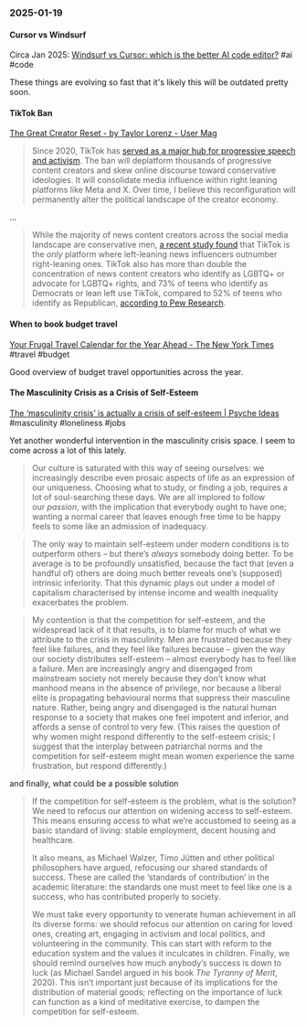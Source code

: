 ### 2025-01-19
#### Cursor vs Windsurf
Circa Jan 2025: [Windsurf vs Cursor: which is the better AI code editor?](https://www.builder.io/blog/windsurf-vs-cursor) #ai #code 

These things are evolving so fast that it's likely this will be outdated pretty soon.

#### TikTok Ban
[The Great Creator Reset - by Taylor Lorenz - User Mag](https://www.usermag.co/p/the-great-creator-reset)

> Since 2020, TikTok has [served as a major hub for progressive speech and activism](https://archive.ph/5IHAw#selection-1553.182-1561.161). The ban will deplatform thousands of progressive content creators and skew online discourse toward conservative ideologies. It will consolidate media influence within right leaning platforms like Meta and X. Over time, I believe this reconfiguration will permanently alter the political landscape of the creator economy.

…

> While the majority of news content creators across the social media landscape are conservative men, [a recent study found](https://www.usermag.co/p/the-majority-of-news-influencers) that TikTok is the _only_ platform where left-leaning news influencers outnumber right-leaning ones. TikTok also has more than double the concentration of news content creators who identify as LGBTQ+ or advocate for LGBTQ+ rights, and 73% of teens who identify as Democrats or lean left use TikTok, compared to 52% of teens who identify as Republican, [according to Pew Research](https://www.pewresearch.org/internet/2024/12/12/teens-social-media-and-technology-2024/?utm_source=chatgpt.com).

#### When to book budget travel
[Your Frugal Travel Calendar for the Year Ahead - The New York Times](https://www.nytimes.com/2025/01/13/travel/when-to-book-budget-travel.html) #travel #budget

Good overview of budget travel opportunities across the year. 

#### The Masculinity Crisis as a Crisis of Self-Esteem
[The ‘masculinity crisis’ is actually a crisis of self-esteem \| Psyche Ideas](https://psyche.co/ideas/the-masculinity-crisis-is-actually-a-crisis-of-self-esteem) #masculinity #loneliness #jobs 

Yet another wonderful intervention in the masculinity crisis space. I seem to come across a lot of this lately.

> Our culture is saturated with this way of seeing ourselves: we increasingly describe even prosaic aspects of life as an expression of our uniqueness. Choosing what to study, or finding a job, requires a lot of soul-searching these days. We are all implored to follow our _passion_, with the implication that everybody ought to have one; wanting a normal career that leaves enough free time to be happy feels to some like an admission of inadequacy.

> The only way to maintain self-esteem under modern conditions is to outperform others – but there’s _always_ somebody doing better. To be average is to be profoundly unsatisfied, because the fact that (even a handful of) others are doing much better reveals one’s (supposed) intrinsic inferiority. That this dynamic plays out under a model of capitalism characterised by intense income and wealth inequality exacerbates the problem.

> My contention is that the competition for self-esteem, and the widespread lack of it that results, is to blame for much of what we attribute to the crisis in masculinity. Men are frustrated because they feel like failures, and they feel like failures because – given the way our society distributes self-esteem – almost everybody has to feel like a failure. Men are increasingly angry and disengaged from mainstream society not merely because they don’t know what manhood means in the absence of privilege, nor because a liberal elite is propagating behavioural norms that suppress their masculine nature. Rather, being angry and disengaged is the natural human response to a society that makes one feel impotent and inferior, and affords a sense of control to very few. (This raises the question of why women might respond differently to the self-esteem crisis; I suggest that the interplay between patriarchal norms and the competition for self-esteem might mean women experience the same frustration, but respond differently.)

and finally, what could be a possible solution

> If the competition for self-esteem is the problem, what is the solution? We need to refocus our attention on widening access to self-esteem. This means ensuring access to what we’re accustomed to seeing as a basic standard of living: stable employment, decent housing and healthcare.
> 
> It also means, as Michael Walzer, Timo Jütten and other political philosophers have argued, refocusing our shared standards of success. These are called the ‘standards of contribution’ in the academic literature: the standards one must meet to feel like one is a success, who has contributed properly to society.
> 
> We must take every opportunity to venerate human achievement in all its diverse forms: we should refocus our attention on caring for loved ones, creating art, engaging in activism and local politics, and volunteering in the community. This can start with reform to the education system and the values it inculcates in children. Finally, we should remind ourselves how much anybody’s success is down to luck (as Michael Sandel argued in his book _The Tyranny of Merit_, 2020). This isn’t important just because of its implications for the distribution of material goods; reflecting on the importance of luck can function as a kind of meditative exercise, to dampen the competition for self-esteem.